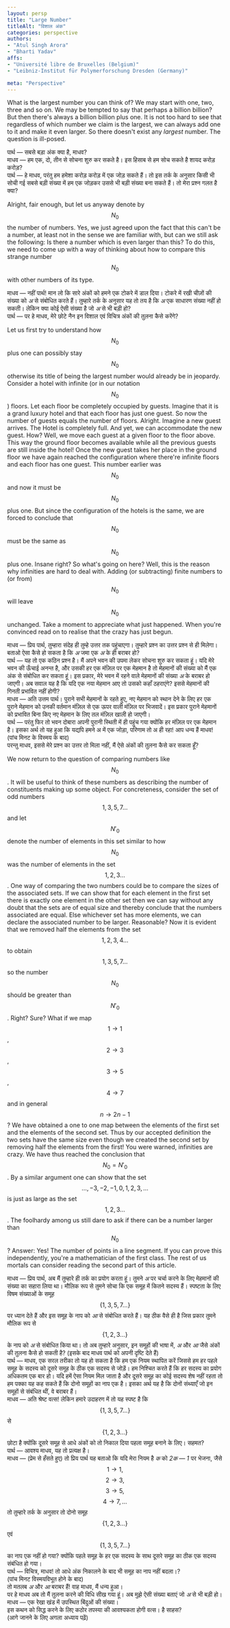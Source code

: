 ```yaml
---
layout: persp
title: "Large Number"
titleAlt: "विशाल अंक"
categories: perspective
authors: 
- "Atul Singh Arora"
- "Bharti Yadav"
affs: 
- "Université libre de Bruxelles (Belgium)"
- "Leibniz-Institut für Polymerforschung Dresden (Germany)"

meta: "Perspective"
---
```


What is the largest number you can think of? We may start with one, two, three and so on. We may be tempted to say that perhaps a billion billion? But then there's always a billion billion plus one. It is not too hard to see that regardless of which number we claim is the largest, we can always add one to it and make it even larger. So there doesn't exist any *largest* number. The question is ill-posed. 

पार्थ — सबसे बड़ा अंक क्या है, माधव?  
माधव — हम एक, दो, तीन से सोचना शुरु कर सकते है। इस हिसाब से हम सोच सकते है शायद करोड़ करोड़?  
पार्थ — हे माधव, परंतु हम हमेशा करोड़ करोड़ में एक जोड़ सकते हैं। तो इस तर्क के अनुसार किसी भी सोची गई सबसे बड़ी संख्या में हम एक जोड़कर उससे भी बड़ी संख्या बना सकते हैं। तो मेरा प्रश्न गलत है क्या?

Alright, fair enough, but let us anyway denote by $$N_0​$$ the number of numbers. Yes, we just agreed upon the fact that this can't be a number, at least not in the sense we are familiar with, but can we still ask the following: Is there a number which is even larger than this? To do this, we need to come up with a way of thinking about how to compare this strange number $$N_0​$$ with other numbers of its type.

माधव — नहीं पार्थ! मान लो कि सारे अंकों को हमने एक टोकरे में डाल दिया। टोकरे में रखी चीज़ों की संख्या को *अ*  से संबोधित करते हैं। तुम्हारे तर्क के अनुसार यह तो तय है कि *अ*  एक साधारण संख्या नहीं हो सकती। लेकिन क्या कोई ऐसी संख्या है जो *अ*  से भी बड़ी हो?  
पार्थ — पर हे माधव, मेरे छोटे नैन इन विशाल एवं विचित्र अंकों की तुलना कैसे करेंगे?  

Let us first try to understand how $$N_0$$ plus one can possibly stay $$N_0$$ otherwise its title of being the largest number would already be in jeopardy. Consider a hotel with infinite (or in our notation $$N_0$$) floors. Let each floor be completely occupied by guests. Imagine that it is a grand luxury hotel and that each floor has just one guest. So now the number of guests equals the number of floors. Alright. Imagine a new guest arrives. The Hotel is completely full. And yet, we can accommodate the new guest. How? Well, we move each guest at a given floor to the floor above. This way the ground floor becomes available while all the previous guests are still inside the hotel! Once the new guest takes her place in the ground floor we have again reached the configuration where there're infinite floors and each floor has one guest. This number earlier was $$N_0$$ and now it must be $$N_0$$ plus one. But since the configuration of the hotels is the same, we are forced to conclude that $$N_0$$ must be the same as $$N_0$$ plus one. Insane right? So what's going on here? Well, this is the reason why infinities are hard to deal with. Adding (or subtracting) finite numbers to (or from) $$N_0$$ will leave $$N_0$$ unchanged. Take a moment to appreciate what just happened. When you're convinced read on to realise that the crazy has just begun.

माधव — प्रिय पार्थ, तुम्हारा संदेह ही तुम्हे उत्तर तक पहुंचाएगा। तुम्हारे प्रश्न का उत्तर प्रश्न से ही मिलेगा। बताओ ऐसा कैसे हो सकता है कि *अ*  जमा एक *अ*  के ही बराबर हो?   
पार्थ —  यह तो एक कठिन प्रश्न है। मैं अपने भवन की उपमा लेकर सोचना शुरु कर सकता हूं। यदि मेरे भवन की ऊँचाई अनन्त है, और उसकी हर एक मंज़िल पर एक मेहमान है तो मेहमानों की संख्या को मैं एक अंक से संबोधित कर सकता हूं। इस प्रकार, मेरे भवन में रहने वाले मेहमानों की संख्या *अ*  के बराबर हो जाएगी। अब सवाल यह है कि यदि एक नया मेहमान आए तो उसको कहाँ ठहराएंगे? इससे मेहमानों की गिनती प्रभावित नहीं होगी?   
माधव — अति उत्तम पार्थ। पुराने सभी मेहमानों के रहते हुए, नए मेहमान को स्थान देने के लिए हर एक पुराने मेहमान को उनकी वर्तमान मंज़िल से एक ऊपर वाली मंज़िल पर भिजवादें। इस प्रकार पुराने मेहमानों को प्रभावित बिना किए नए मेहमान के लिए तल मंज़िल खाली हो जाएगी।    
पार्थ — परंतु फिर तो भवन दोबारा अपनी पुरानी स्थिती में ही पहुंच गया क्योंकि हर मंज़िल पर एक मेहमान है। इसका अर्थ तो यह हुआ कि यद्यपि हमने अ में एक जोड़ा, परिणाम तो अ ही रहा! आप धन्य हैं माधव!   
(पांच मिनट के विस्मय के बाद)    
परन्तु माधव, इससे मेरे प्रश्न का उत्तर तो मिला नहीं, मैं ऐसे अंकों की तुलना कैसे कर सकता हूँ? 

We now return to the question of comparing numbers like $$N_0$$. It will be useful to think of these numbers as describing the number of constituents making up some object. For concreteness, consider the set of odd numbers $$1,3,5,7\dots$$ and let $$N'_0$$ denote the number of elements in this set similar to how $$N_0$$ was the number of elements in the set $$1,2,3\dots $$. One way of comparing the two numbers could be to compare the sizes of the associated sets. If we can show that for each element in the first set there is exactly one element in the other set then we can say without any doubt that the sets are of equal size and thereby conclude that the numbers associated are equal. Else whichever set has more elements, we can declare the associated number to be larger. Reasonable? Now it is evident that we removed half the elements from the set $$1,2,3,4\dots$$ to obtain $$1,3,5,7\dots$$ so the number $$N_0$$  should be greater than $$N'_0$$. Right? Sure? What if we map $$1\to 1$$, $$2\to 3$$, $$3\to 5$$, $$4\to 7$$ and in general $$n\to 2n-1$$? We have obtained a one to one map between the elements of the first set and the elements of the second set. Thus by our accepted definition the two sets have the same size even though we created the second set by removing half the elements from the first! You were warned, infinities are crazy. We have thus reached the conclusion that $$N_0=N'_0$$. By a similar argument one can show that the set $$ \dots, -3,-2,-1,0,1,2,3,\dots $$ is just as large as the set $$1,2,3\dots$$ .  The foolhardy among us still dare to ask if there can be a number larger than $$N_0$$? Answer: Yes! The number of points in a line segment. If you can prove this independently, you're a mathematician of the first class. The rest of us mortals can consider reading the second part of this article.

माधव — प्रिय पार्थ, अब मैं तुम्हारे ही तर्क का प्रयोग करता हूं। तुमने *अ*  पर चर्चा करने के लिए मेहमानों की संख्या का सहारा लिया था। मौलिक रूप से तुमने सोचा कि एक समूह में कितने सदस्य हैं। स्पष्टता के लिए विषम संख्याओं के समूह $$\{1,3,5,7\dots\}$$ पर ध्यान देते हैं और इस समूह के नाप को *आ*  से संबोधित करते हैं। यह ठीक वैसे ही है जिस प्रकार तुमने मौलिक रूप से $$\{1,2,3\dots \}$$ के नाप को *अ*  से संबोधित किया था। तो अब तुम्हारे अनुसार, इन समूहों की भाषा में, *अ*  और *आ*  जैसे अंकों की तुलना कैसे हो सकती है?
(इसके बाद माधव पार्थ को अपनी दृष्टि देते हैं)   
पार्थ — माधव, एक सरल तरीका तो यह हो सकता है कि हम एक नियम स्थापित करें जिससे हम हर पहले समूह के सदस्य को दूसरे समूह के ठीक एक सदस्य से जोड़ें। हम निश्चित करते हैं कि हर सदस्य का प्रयोग अधिकतम एक बार हो। यदि हमें ऐसा नियम मिल जाता है और दूसरे समूह का कोई सदस्य शेष नहीं रहता तो हम पक्का यह कह सकते हैं कि दोनो समूहों का नाप एक है। इसका अर्थ यह है कि दोनों संथ्याएँ जो इन समूहों से संबंधित थीं, वे बराबर हैं।   
माधव — अति श्रेष्ट वत्स! लेकिन हमारे उदाहरण में तो यह स्पष्ट है कि $$\{ 1,3,5,7 \dots \}$$ से $$\{ 1,2,3 \dots  \}$$ छोटा है क्योंकि दूसरे समूह से आधे अंकों को तो निकाल दिया पहला समूह बनाने के लिए। सहमत?    
पार्थ — आवश्य माधव, यह तो प्रत्यक्ष है।   
माधव — (प्रेम से हँसते हुए) तो प्रिय पार्थ यह बताओ कि यदि मेरा नियम है *क*  को *2क — 1* पर भेजना, जैसे $$1\to 1,$$ $$2\to 3,$$ $$3\to 5,$$ $$4\to 7, \dots $$ तो तुम्हारे तर्क के अनुसार तो दोनो समूह $$\{ 1, 2 ,3 \dots \}$$ एवं $$\{ 1,3,5,7 \dots  \}$$ का नाप एक नहीं हो गया?  क्योंकि पहले समूह के हर एक सदस्य के साथ दूसरे समूह का ठीक एक सदस्य संबंधित हो गया।    
पार्थ — विचित्र, माधव! तो आधे अंक निकालने के बाद भी समूह का नाप नहीं बदला।?   
(पांच मिनट विस्मयविभूत होने के बाद)   
तो मतलब *अ*  और *आ*  बराबर हैं! वाह माधव, मैं धन्य हुआ।   
पर हे माधव अब तो मैं तुलना करने की विधि सीख गया हूं। अब मुझे ऐसी संख्या बताएं जो *अ*  से भी बड़ी हो।    
माधव — एक रेखा खंड में उपस्थित बिंदुओं की संख्या।  
इस कथन को सिद्ध करने के लिए कठोर तपस्या की आवश्यकता होगी वत्स। है साहस?   
(आगे जानने के लिए अगला अध्याय पढ़ें)

 